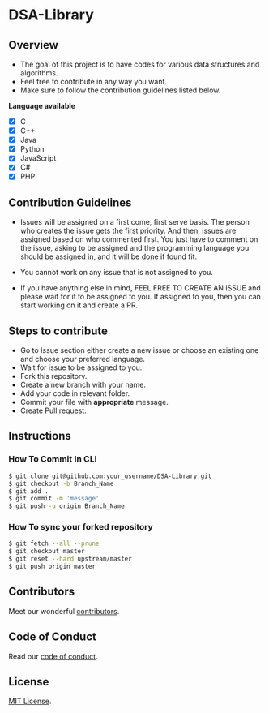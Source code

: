 # DSA-Library

**Overview**
------------------------------

- The goal of this project is to have codes for various data structures and algorithms.
- Feel free to contribute in any way you want.
- Make sure to follow the contribution guidelines listed below.

**Language available**
- [x] C
- [x] C++
- [x] Java
- [x] Python
- [x] JavaScript
- [x] C#
- [x] PHP

**Contribution Guidelines**
------------------------------

- Issues will be assigned on a first come, first serve basis. The person who creates the issue gets the first priority. And then, issues are assigned based on who   commented first. You just have to comment on the issue, asking to be assigned and the programming language you should be assigned in, and it will be done if found fit.

- You cannot work on any issue that is not assigned to you.

- If you have anything else in mind, FEEL FREE TO CREATE AN ISSUE and please wait for it to be assigned to you. If assigned to you, then you can start working on it and create a PR.

**Steps to contribute**
-----------------------------

- Go to Issue section either create a new issue or choose an existing one and choose your preferred language.
- Wait for issue to be assigned to you.
- Fork this repository.
- Create a new branch with your name.
- Add your code in relevant folder.
- Commit your file with **appropriate** message.
- Create Pull request.

**Instructions**
-----------------------

### How To Commit In CLI

```sh
$ git clone git@github.com:your_username/DSA-Library.git
$ git checkout -b Branch_Name
$ git add .
$ git commit -m 'message'
$ git push -u origin Branch_Name

```

### How To sync your forked repository

```sh
$ git fetch --all --prune
$ git checkout master
$ git reset --hard upstream/master
$ git push origin master

```
## Contributors

Meet our wonderful [contributors](/CONTRIBUTORS.md).


## Code of Conduct
Read our [code of conduct](/CODE_OF_CONDUCT.md).

## License
[MIT License](/LICENSE).
